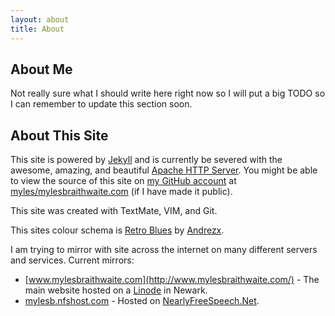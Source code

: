 ```yaml
---
layout: about
title: About
---
```


## About Me

Not really sure what I should write here right now so I will put a big TODO so I can remember to update this section soon.

## About This Site

This site is powered by [Jekyll](http://jekyllrb.com/ "Jekyll - Transform your text into a monster") and is currently be severed with the awesome, amazing, and beautiful [Apache HTTP Server](http://httpd.apache.org/ "Apache HTTP Server - The Number One HTTP Server On The Internet"). You might be able to view the source of this site on [my GitHub account](http://github.com/myles "Myles Braithwaite's GitHub Profile") at [myles/mylesbraithwaite.com](http://github.com/myles/mylesbraithwaite.com) (if I have made it public).

This site was created with TextMate, VIM, and Git.

This sites colour schema is [Retro Blues](http://kuler.adobe.com/#themeID/1153379) by [Andrezx](http://kuler.adobe.com/#themes/search?term=userId%3A411194).

I am trying to mirror with site across the internet on many different servers and services. Current mirrors:

* [www.mylesbraithwaite.com](http://www.mylesbraithwaite.com/) - The main website hosted on a [Linode](http://linode.com/) in Newark.
* [mylesb.nfshost.com](http://mylesb.nfshost.com/) - Hosted on  [NearlyFreeSpeech.Net](https://www.nearlyfreespeech.net/).